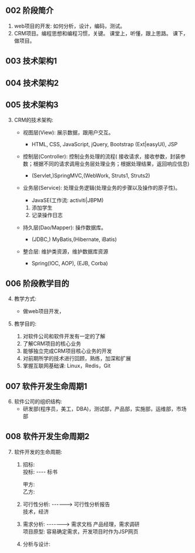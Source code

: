 ## 002 阶段简介

1. web项目的开发: 如何分析，设计，编码，测试。
2. CRM项目。编程思想和编程习惯，关键。
   课堂上，听懂，跟上思路。
   课下，做项目。

## 003 技术架构1

## 004 技术架构2

## 005 技术架构3

3. CRM的技术架构:
    - 视图层(View): 展示数据，跟用户交互。
        - HTML, CSS, JavaScript, jQuery, Bootstrap (Ext|easyUI), JSP
    - 控制层(Controller): 控制业务处理的流程(
      接收请求，接收参数，封装参数；根据不同的请求调用业务层处理业务；根据处理结果，返回响应信息)
        - (Servlet,)SpringMVC,(WebWork, Struts1, Struts2)
    - 业务层(Service): 处理业务逻辑(处理业务的步骤以及操作的原子性)。
        - JavaSE(工作流: activiti|JBPM)

        1. 添加学生
        2. 记录操作日志
    - 持久层(Dao/Mapper): 操作数据库。
        - (JDBC,) MyBatis,(Hibernate, iBatis)
    - 整合层: 维护类资源，维护数据库资源
        - Spring(IOC, AOP), (EJB, Corba)

## 006 阶段教学目的

4. 教学方式:
    - 做web项目开发，

5. 教学目的:
    1) 对软件公司和软件开发有一定的了解
    2) 了解CRM项目的核心业务
    3) 能够独立完成CRM项目核心业务的开发
    4) 对前期所学的技术进行回顾，熟练，加深和扩展
    5) 掌握互联网基础课: Linux，Redis，Git

## 007 软件开发生命周期1

6. 软件公司的组织结构:
    - 研发部(程序员，美工，DBA)，测试部，产品部，实施部，运维部，市场部

## 008 软件开发生命周期2

7. 软件开发的生命周期:
    1) 招标:  
       投标: ---- 标书

       甲方:  
       乙方:
    2) 可行性分析: ------> 可行性分析报告  
       技术，经济
    3) 需求分析: -------> 需求文档
       产品经理，需求调研  
       项目原型: 容易确定需求，开发项目时作为JSP网页
    4) 分析与设计:




